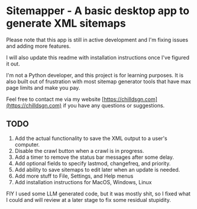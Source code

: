 # Sitemapper - A basic desktop app to generate XML sitemaps
Please note that this app is still in active development and I'm fixing issues and adding more features.

I will also update this readme with installation instructions once I've figured it out.

I'm not a Python developer, and this project is for learning purposes. It is also built out of frustration with most sitemap generator tools that have max page limits and make you pay.

Feel free to contact me via my website [https://chilldsgn.com](https://chilldsgn.com) if you have any questions or suggestions.

## TODO
1. Add the actual functionality to save the XML output to a user's computer.
2. Disable the crawl button when a crawl is in progress.
3. Add a timer to remove the status bar messages after some delay.
4. Add optional fields to specify lastmod, changefreq, and priority.
5. Add ability to save sitemaps to edit later when an update is needed.
6. Add more stuff to File, Settings, and Help menus
7. Add installation instructions for MacOS, Windows, Linux

FIY I used some LLM generated code, but it was mostly shit, so I fixed what I could and will review at a later stage to fix some residual stupidity.